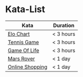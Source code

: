 # Kata-List

| Kata | Duration |
| --- | --- |
| [Elo Chart](EloChart/README.md) | < 3 hours |
| [Tennis Game](TennisGame/README.md) | < 3 hours |
| [Game Of Life](GameOfLife/README.md) | < 3 hours |
| [Mars Rover](MarsRover/README.md) | < 1 day |
| [Online Shopping](OnlineShopping/README.md) | < 1 day |
